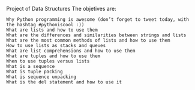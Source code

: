 Project of Data Structures
The objetives are:

	Why Python programming is awesome (don’t forget to tweet today, with the hashtag #pythoniscool :))
	What are lists and how to use them
	What are the differences and similarities between strings and lists
	What are the most common methods of lists and how to use them
	How to use lists as stacks and queues
	What are list comprehensions and how to use them
	What are tuples and how to use them
	When to use tuples versus lists
	What is a sequence
	What is tuple packing
	What is sequence unpacking
	What is the del statement and how to use it
